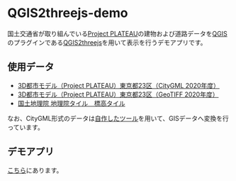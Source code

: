 # QGIS2threejs-demo

国土交通省が取り組んでいる[Project PLATEAU](https://www.mlit.go.jp/plateau/)の建物および道路データを[QGIS](https://qgis.org/ja/site/)のプラグインである[QGIS2threejs](https://qgis2threejs.readthedocs.io/en/docs/index.html)を用いて表示を行うデモアプリです。

## 使用データ   

- [3D都市モデル（Project PLATEAU）東京都23区（CityGML 2020年度）](https://www.geospatial.jp/ckan/dataset/plateau-tokyo23ku-citygml-2020)  
- [3D都市モデル（Project PLATEAU）東京都23区（GeoTIFF 2020年度）](https://www.geospatial.jp/ckan/dataset/plateau-tokyo23ku-geotiff-2020)  
- [国土地理院 地理院タイル　標高タイル](https://maps.gsi.go.jp/development/ichiran.html#dem)

なお、CityGML形式のデータは[自作したツール](https://github.com/raokiey/plateau-geo-tools)を用いて、GISデータへ変換を行っています。  

## デモアプリ  
[こちら](https://raokiey.github.io/qgis2threejs-demo/)にあります。  
